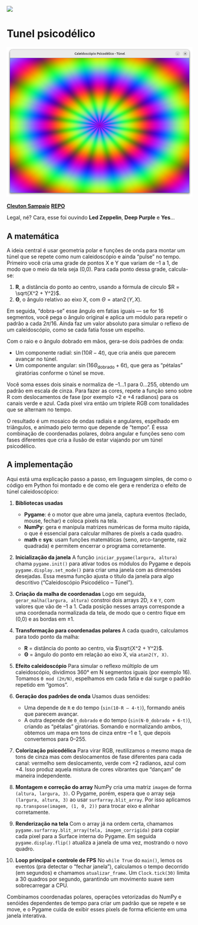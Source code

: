 ![](../python-drops.png)

# Tunel psicodélico

![](./psycho.png)

[**Cleuton Sampaio**](https://linkedin.com/in/cleutonsampaio)
[**REPO**](https://github.com/cleuton/pythondrops/psycho)


Legal, né? Cara, esse foi ouvindo **Led Zeppelin**, **Deep Purple** e **Yes**... 

## A matemática

A ideia central é usar geometria polar e funções de onda para montar um túnel que se repete como num caleidoscópio e ainda “pulse” no tempo. Primeiro você cria uma grade de pontos X e Y que variam de –1 a 1, de modo que o meio da tela seja (0,0). Para cada ponto dessa grade, calcula-se:

1. **R**, a distância do ponto ao centro, usando a fórmula de círculo $R = \sqrt{X^2 + Y^2}$.
2. **Θ**, o ângulo relativo ao eixo X, com $Θ = \operatorname{atan2}(Y, X)$.

Em seguida, “dobra-se” esse ângulo em fatias iguais — se for 16 segmentos, você pega o ângulo original e aplica um módulo para repetir o padrão a cada $2\pi/16$. Ainda faz um valor absoluto para simular o reflexo de um caleidoscópio, como se cada fatia fosse um espelho.

Com o raio e o ângulo dobrado em mãos, gera-se dois padrões de onda:

* Um componente radial: $\sin(10 R - 4 t)$, que cria anéis que parecem avançar no túnel.
* Um componente angular: $\sin(16 Θ_{\text{dobrado}} + 6 t)$, que gera as “pétalas” giratórias conforme o túnel se move.

Você soma esses dois sinais e normaliza de –1…1 para 0…255, obtendo um padrão em escala de cinza. Para fazer as cores, repete a função seno sobre R com deslocamentos de fase (por exemplo +2 e +4 radianos) para os canais verde e azul. Cada pixel vira então um triplete RGB com tonalidades que se alternam no tempo.

O resultado é um mosaico de ondas radiais e angulares, espelhado em triângulos, e animado pelo termo que depende de “tempo”. É essa combinação de coordenadas polares, dobra angular e funções seno com fases diferentes que cria a ilusão de estar viajando por um túnel psicodélico.

## A implementação

Aqui está uma explicação passo a passo, em linguagem simples, de como o código em Python foi montado e de como ele gera e renderiza o efeito de túnel caleidoscópico:

1. **Bibliotecas usadas**

   * **Pygame**: é o motor que abre uma janela, captura eventos (teclado, mouse, fechar) e coloca pixels na tela.
   * **NumPy**: gera e manipula matrizes numéricas de forma muito rápida, o que é essencial para calcular milhares de pixels a cada quadro.
   * **math** e **sys**: usam funções matemáticas (seno, arco-tangente, raiz quadrada) e permitem encerrar o programa corretamente.

2. **Inicialização da janela**
   A função `iniciar_pygame(largura, altura)` chama `pygame.init()` para ativar todos os módulos do Pygame e depois `pygame.display.set_mode()` para criar uma janela com as dimensões desejadas. Essa mesma função ajusta o título da janela para algo descritivo (“Caleidoscópio Psicodélico – Túnel”).

3. **Criação da malha de coordenadas**
   Logo em seguida, `gerar_malha(largura, altura)` constroi dois arrays 2D, `X` e `Y`, com valores que vão de –1 a 1. Cada posição nesses arrays corresponde a uma coordenada normalizada da tela, de modo que o centro fique em (0,0) e as bordas em ±1.

4. **Transformação para coordenadas polares**
   A cada quadro, calculamos para todo ponto da malha:

   * **R** = distância do ponto ao centro, via $\sqrt{X^2 + Y^2}$.
   * **Θ** = ângulo do ponto em relação ao eixo X, via `atan2(Y, X)`.

5. **Efeito caleidoscópio**
   Para simular o reflexo múltiplo de um caleidoscópio, dividimos 360° em N segmentos iguais (por exemplo 16). Tomamos `Θ mod (2π/N)`, espelhamos em cada fatia e daí surge o padrão repetido em “gomos”.

6. **Geração dos padrões de onda**
   Usamos duas senóides:

   * Uma depende de `R` e do tempo (`sin(10·R – 4·t)`), formando anéis que parecem avançar.
   * A outra depende de `Θ_dobrado` e do tempo (`sin(N·Θ_dobrado + 6·t)`), criando as “pétalas” giratórias.
     Somando e normalizando ambos, obtemos um mapa em tons de cinza entre –1 e 1, que depois convertemos para 0–255.

7. **Colorização psicodélica**
   Para virar RGB, reutilizamos o mesmo mapa de tons de cinza mas com deslocamentos de fase diferentes para cada canal: vermelho sem deslocamento, verde com +2 radianos, azul com +4. Isso produz aquela mistura de cores vibrantes que “dançam” de maneira independente.

8. **Montagem e correção do array**
   NumPy cria uma matriz `imagem` de forma `(altura, largura, 3)`. O Pygame, porém, espera que o array seja `(largura, altura, 3)` ao usar `surfarray.blit_array`. Por isso aplicamos `np.transpose(imagem, (1, 0, 2))` para trocar eixo e alinhar corretamente.

9. **Renderização na tela**
   Com o array já na ordem certa, chamamos `pygame.surfarray.blit_array(tela, imagem_corrigida)` para copiar cada pixel para a Surface interna do Pygame. Em seguida `pygame.display.flip()` atualiza a janela de uma vez, mostrando o novo quadro.

10. **Loop principal e controle de FPS**
    No `while True` do `main()`, lemos os eventos (pra detectar o “fechar janela”), calculamos o tempo decorrido (em segundos) e chamamos `atualizar_frame`. Um `Clock.tick(30)` limita a 30 quadros por segundo, garantindo um movimento suave sem sobrecarregar a CPU.

Combinamos coordenadas polares, operações vetorizadas do NumPy e senóides dependentes de tempo para criar um padrão que se repete e se move, e o Pygame cuida de exibir esses pixels de forma eficiente em uma janela interativa.
